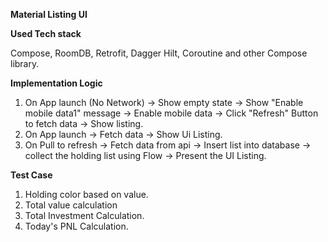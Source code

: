 **Material Listing UI**

**Used Tech stack**

Compose, RoomDB, Retrofit, Dagger Hilt, Coroutine and other Compose library.


**Implementation Logic**

1. On App launch (No Network) -> Show empty state -> Show "Enable mobile data1" message -> Enable mobile data ->  Click "Refresh" Button to fetch data -> Show listing.
2. On App launch -> Fetch data -> Show Ui Listing.
3. On Pull to refresh -> Fetch data from api -> Insert list into database -> collect the holding list using Flow -> Present the UI Listing.


**Test Case**
1. Holding color based on value.
2. Total value calculation
3. Total Investment Calculation.
4. Today's PNL Calculation.
